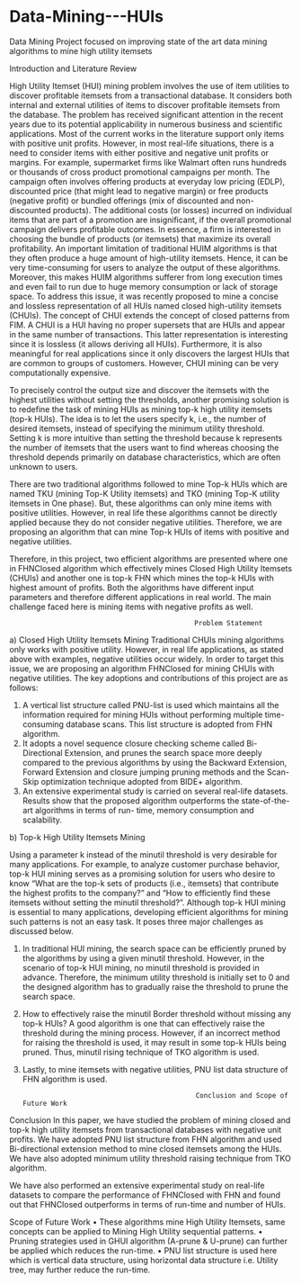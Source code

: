 # Data-Mining---HUIs
Data Mining Project focused on improving state of the art data mining algorithms to mine high utility itemsets

Introduction and Literature Review
	
High Utility Itemset (HUI) mining problem involves the use of item utilities to discover profitable itemsets from a transactional database. It considers both internal and external utilities of items to discover profitable itemsets from the database. The problem has received significant attention in the recent years due to its potential applicability in numerous business and scientific applications.
Most of the current works in the literature support only items with positive unit profits. However, in most real-life situations, there is a need to consider items with either positive and negative unit profits or margins. For example, supermarket firms like Walmart often runs hundreds or thousands of cross product promotional campaigns per month. The campaign often involves offering products at everyday low pricing (EDLP), discounted price (that might lead to negative margin) or free products (negative profit) or bundled offerings (mix of discounted and non- discounted products). The additional costs (or losses) incurred on individual items that are part of a promotion are insignificant, if the overall promotional campaign delivers profitable outcomes. In essence, a firm is interested in choosing the bundle of products (or itemsets) that maximize its overall profitability.
An important limitation of traditional HUIM algorithms is that they often produce a huge amount of high-utility itemsets. Hence, it can be very time-consuming for users to analyze the output of these algorithms. Moreover, this makes HUIM algorithms sufferer from long execution times and even fail to run due to huge memory consumption or lack of storage space. To address this issue, it was recently proposed to mine a concise and lossless representation of all HUIs named closed high-utility itemsets (CHUIs). The concept of CHUI extends the concept of closed patterns from FIM. A CHUI is a HUI having no proper supersets that are HUIs and appear in the same number of transactions. This latter representation is interesting since it is lossless (it allows deriving all HUIs). Furthermore, it is also meaningful for real applications since it only discovers the largest HUIs that are common to groups of customers. However, CHUI mining can be very computationally expensive.

To precisely control the output size and discover the itemsets with the highest utilities without setting the thresholds, another promising solution is to redefine the task of mining HUIs as mining top-k high utility itemsets (top-k HUIs). The idea is to let the users specify k, i.e., the number of desired itemsets, instead of specifying the minimum utility threshold. Setting k is more intuitive than setting the threshold because k represents the number of itemsets that the users want to find whereas choosing the threshold depends primarily on database characteristics, which are often unknown to users.



There are two traditional algorithms followed to mine Top-k HUIs which are named TKU (mining Top-K Utility itemsets) and TKO (mining Top-K utility itemsets in One phase). But, these algorithms can only mine items with positive utilities. However, in real life these algorithms cannot be directly applied because they do not consider negative utilities. Therefore, we are proposing an algorithm that can mine Top-k HUIs of items with positive and negative utilities.

Therefore, in this project, two efficient algorithms are presented where one in FHNClosed algorithm which effectively mines Closed High Utility Itemsets (CHUIs) and another one is top-k FHN which mines the top-k HUIs with highest amount of profits. Both the algorithms have different input parameters and therefore different applications in real world. The main challenge faced here is mining items with negative profits as well.


                                                  Problem Statement
	
a)	Closed High Utility Itemsets Mining
Traditional CHUIs mining algorithms only works with positive utility. However, in real life applications, as stated above with examples, negative utilities occur widely. In order to target this issue, we are proposing an algorithm FHNClosed for mining CHUIs with negative utilities. The key adoptions and contributions of this project are as follows:
1.	A vertical list structure called PNU-list is used which maintains all the information required for mining HUIs without performing multiple time-consuming database scans. This list structure is adopted from FHN algorithm.
2.	It adopts a novel sequence closure checking scheme called Bi-Directional Extension, and prunes the search space more deeply compared to the previous algorithms by using the Backward Extension, Forward Extension and closure jumping pruning methods and the Scan-Skip optimization technique adopted from BIDE+ algorithm.
3.	An extensive experimental study is carried on several real-life datasets. Results show that the proposed algorithm outperforms the state-of-the-art algorithms in terms of run- time, memory consumption and scalability.


b)	Top-k High Utility Itemsets Mining

Using a parameter k instead of the minutil threshold is very desirable for many applications. For example, to analyze customer purchase behavior, top-k HUI mining serves as a promising solution for users who desire to know “What are the top-k sets of products (i.e., itemsets) that contribute the highest profits to the company?” and “How to efficiently find these itemsets without setting the minutil threshold?”. Although top-k HUI mining is essential to many applications, developing efficient algorithms for mining such patterns is not an easy task. It poses three major challenges as discussed below.

1.	In traditional HUI mining, the search space can be efficiently pruned by the algorithms by using a given minutil threshold. However, in the scenario of top-k HUI mining, no minutil threshold is provided in advance. Therefore, the minimum utility threshold is initially set to 0 and the designed algorithm has to gradually raise the threshold to prune the search space. 
2.	How to effectively raise the minutil Border threshold without missing any top-k HUIs? A good algorithm is one that can effectively raise the threshold during the mining process. However, if an incorrect method for raising the threshold is used, it may result in some top-k HUIs being pruned. Thus, minutil rising technique of TKO algorithm is used.
3.	Lastly, to mine itemsets with negative utilities, PNU list data structure of FHN algorithm is used.


 
                                                   Conclusion and Scope of Future Work

Conclusion
In this paper, we have studied the problem of mining closed and top-k high utility itemsets from transactional databases with negative unit profits. We have adopted PNU list structure from FHN algorithm and used Bi-directional extension method to mine closed itemsets among the HUIs. We have also adopted minimum utility threshold raising technique from TKO algorithm.

We have also performed an extensive experimental study on real-life datasets to compare the performance of FHNClosed with FHN and found out that FHNClosed outperforms in terms of run-time and number of HUIs. 

Scope of Future Work
•	These algorithms mine High Utility Itemsets, same concepts can be applied to Mining High Utility sequential patterns.
•	Pruning strategies used in GHUI algorithm (A-prune & U-prune) can further be applied which reduces the run-time.
•	PNU list structure is used here which is vertical data structure, using horizontal data structure i.e. Utility tree, may further reduce the run-time.

